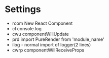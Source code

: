 # Settings
- rcom New React Component
- cl console.log
- cwu componentWillUpdate
- prd import PureRender from 'module_name'
- ilog - normal import of logger(2 lines)
- cwrp componentWillReceiveProps
